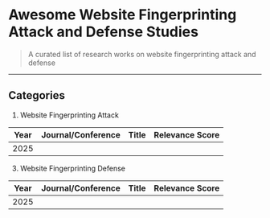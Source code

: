 # Awesome Website Fingerprinting Attack and Defense Studies
> A curated list of research works on website fingerprinting attack and defense

----

## Categories

1. Website Fingerprinting Attack

| Year | Journal/Conference | Title | Relevance Score |
|------|--------|--------------------------------------------------|---|
| 2025 | | |  |

3. Website Fingerprinting Defense

| Year | Journal/Conference | Title | Relevance Score |
|------|--------|--------------------------------------------------|---|
| 2025 | | | |
